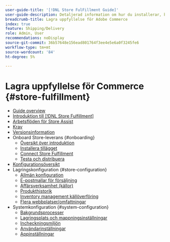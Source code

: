 ```yaml
---
user-guide-title: '[!DNL Store FulFillment Guide]'
user-guide-description: Detaljerad information om hur du installerar, konfigurerar och använder Store Fulfillment för Adobe Commerce-butiker.
breadcrumb-title: Lagra uppfyllelse för Adobe Commerce
index: true
feature: Shipping/Delivery
role: Admin, User
recommendations: noDisplay
source-git-commit: 36b57648e156ead801764f3ee4e5e6a0f3245fe6
workflow-type: tm+mt
source-wordcount: '84'
ht-degree: 5%

---
```



# Lagra uppfyllelse för Commerce {#store-fulfillment}

- [Guide overview](guide-overview.md)
- [Introduktion till  [!DNL Store Fulfillment]](introduction.md)
- [Arbetsflöden för Store Assist](store-assist-modules.md)
- [Krav](solution-requirements.md)
- [Versionsinformation](release-notes.md)
- Onboard Store-leverans {#onboarding}
   - [Översikt över introduktion](onboard.md)
   - [Installera tillägget](install.md)
   - [Connect Store Fulfillment](connect-set-up-service.md)
   - [Testa och distribuera](test-and-deploy.md)
- [Konfigurationsöversikt](service-config-settings-overview.md)
- Lagringskonfiguration {#store-configuration}
   - [Allmän konfiguration](enable-general.md)
   - [E-postmallar för försäljning](sales-emails.md)
   - [Affärsverksamhet (källor)](merchant-store-configuration.md)
   - [Produkthistorik](product-stock.md)
   - [Inventory management källöverföring](inventory-stock-transfer.md)
   - [Flera webbplatser/omfattningar](multi-site-and-scope-config.md)
- Systemkonfiguration {#system-configuration}
   - [Bakgrundsprocesser](background-processes.md)
   - [Lagringsplats och mappningsinställningar](store-location-map-provider-setup.md)
   - [Incheckningsmiljön](check-in-experience-setup.md)
   - [Användarinställningar](user-setup.md)
   - [Appinställningar](app-setup.md)

